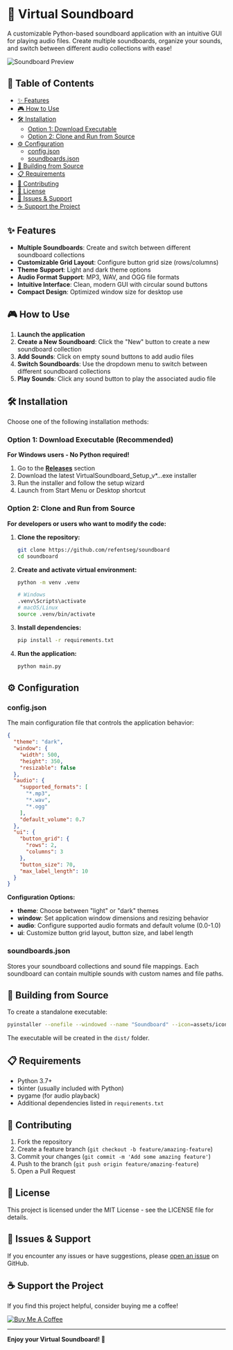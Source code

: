 # 🎵 Virtual Soundboard

A customizable Python-based soundboard application with an intuitive GUI for playing audio files. Create multiple soundboards, organize your sounds, and switch between different audio collections with ease!

![Soundboard Preview](![image](https://github.com/user-attachments/assets/3df1bee1-4c02-49c8-a821-4b663f29a0db)
)

## 📑 Table of Contents
- [✨ Features](#-features)
- [🎮 How to Use](#-how-to-use)
- [🛠️ Installation](#️-installation)
  - [Option 1: Download Executable](#option-1-download-executable-recommended)
  - [Option 2: Clone and Run from Source](#option-2-clone-and-run-from-source)
- [⚙️ Configuration](#️-configuration)
  - [config.json](#configjson)
  - [soundboards.json](#soundboardsjson)
- [🔧 Building from Source](#-building-from-source)
- [📋 Requirements](#-requirements)
- [🤝 Contributing](#-contributing)
- [📄 License](#-license)
- [🐛 Issues & Support](#-issues--support)
- [☕ Support the Project](#-support-the-project)

## ✨ Features

- **Multiple Soundboards**: Create and switch between different soundboard collections
- **Customizable Grid Layout**: Configure button grid size (rows/columns)
- **Theme Support**: Light and dark theme options
- **Audio Format Support**: MP3, WAV, and OGG file formats
- **Intuitive Interface**: Clean, modern GUI with circular sound buttons
- **Compact Design**: Optimized window size for desktop use

## 🎮 How to Use

1. **Launch the application**
2. **Create a New Soundboard**: Click the "New" button to create a new soundboard collection
3. **Add Sounds**: Click on empty sound buttons to add audio files
4. **Switch Soundboards**: Use the dropdown menu to switch between different soundboard collections
5. **Play Sounds**: Click any sound button to play the associated audio file
## 🛠️ Installation

Choose one of the following installation methods:

### Option 1: Download Executable (Recommended)

**For Windows users - No Python required!**

1. Go to the [**Releases**](../../releases) section
2. Download the latest VirtualSoundboard_Setup_v*.*.*.exe installer
3. Run the installer and follow the setup wizard
4. Launch from Start Menu or Desktop shortcut

### Option 2: Clone and Run from Source

**For developers or users who want to modify the code:**

1. **Clone the repository:**
   ```bash
   git clone https://github.com/refentseg/soundboard
   cd soundboard
   ```

2. **Create and activate virtual environment:**
   ```bash
   python -m venv .venv
   ```
   ```bash
   # Windows
   .venv\Scripts\activate
   # macOS/Linux
   source .venv/bin/activate
   ```

3. **Install dependencies:**
   ```bash
   pip install -r requirements.txt
   ```

4. **Run the application:**
   ```bash
   python main.py
   ```

## ⚙️ Configuration

### config.json

The main configuration file that controls the application behavior:

```json
{
  "theme": "dark",
  "window": {
    "width": 500,
    "height": 350,
    "resizable": false
  },
  "audio": {
    "supported_formats": [
      "*.mp3",
      "*.wav",
      "*.ogg"
    ],
    "default_volume": 0.7
  },
  "ui": {
    "button_grid": {
      "rows": 2,
      "columns": 3
    },
    "button_size": 70,
    "max_label_length": 10
  }
}
```

**Configuration Options:**
- **theme**: Choose between "light" or "dark" themes
- **window**: Set application window dimensions and resizing behavior
- **audio**: Configure supported audio formats and default volume (0.0-1.0)
- **ui**: Customize button grid layout, button size, and label length

### soundboards.json

Stores your soundboard collections and sound file mappings. Each soundboard can contain multiple sounds with custom names and file paths.

## 🔧 Building from Source

To create a standalone executable:

```bash
pyinstaller --onefile --windowed --name "Soundboard" --icon=assets/icons/icon.ico main.py
```

The executable will be created in the `dist/` folder.

## 📋 Requirements

- Python 3.7+
- tkinter (usually included with Python)
- pygame (for audio playback)
- Additional dependencies listed in `requirements.txt`

## 🤝 Contributing

1. Fork the repository
2. Create a feature branch (`git checkout -b feature/amazing-feature`)
3. Commit your changes (`git commit -m 'Add some amazing feature'`)
4. Push to the branch (`git push origin feature/amazing-feature`)
5. Open a Pull Request

## 📄 License

This project is licensed under the MIT License - see the LICENSE file for details.

## 🐛 Issues & Support

If you encounter any issues or have suggestions, please [open an issue](../../issues) on GitHub.

## ☕ Support the Project

If you find this project helpful, consider buying me a coffee!

[![Buy Me A Coffee](https://img.shields.io/badge/Buy%20Me%20A%20Coffee-☕-orange.svg?style=flat-square)](https://coff.ee/refentseg)

---

**Enjoy your Virtual Soundboard! 🎵**

